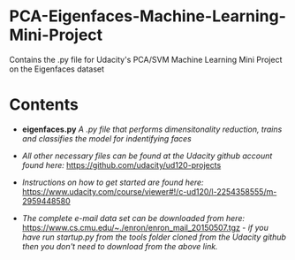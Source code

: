 # PCA-Eigenfaces-Machine-Learning-Mini-Project
Contains the .py file for Udacity's PCA/SVM Machine Learning Mini Project on the Eigenfaces dataset

# Contents

* **eigenfaces.py**
  _A .py file that performs dimensitonality reduction, trains and classifies the model for indentifying faces_

*  _All other necessary files can be found at the Udacity github account found here:_ https://github.com/udacity/ud120-projects

*  _Instructions on how to get started are found here:_ https://www.udacity.com/course/viewer#!/c-ud120/l-2254358555/m-2959448580   
   
*  _The complete e-mail data set can be downloaded from here:_ https://www.cs.cmu.edu/~./enron/enron_mail_20150507.tgz - _if you have run startup.py from the tools folder cloned from the Udacity github then you don't need to download from the above link._
